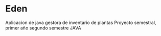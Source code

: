 # Eden
Aplicacion de java gestora de inventario de plantas
Proyecto semestral, primer año segundo semestre JAVA
